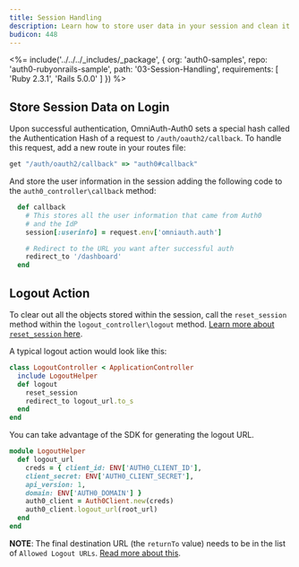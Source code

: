 ```yaml
---
title: Session Handling
description: Learn how to store user data in your session and clean it up upon logout.
budicon: 448
---
```


<%= include('../../../_includes/_package', {
  org: 'auth0-samples',
  repo: 'auth0-rubyonrails-sample',
  path: '03-Session-Handling',
  requirements: [
    'Ruby 2.3.1',
    'Rails 5.0.0'
  ]
}) %>

## Store Session Data on Login

Upon successful authentication, OmniAuth-Auth0 sets a special hash called the Authentication Hash of a request to `/auth/oauth2/callback`. To handle this request, add a new route in your routes file:

```ruby
get "/auth/oauth2/callback" => "auth0#callback"
```

And store the user information in the session adding the following code to the `auth0_controller\callback` method:

```ruby
  def callback
    # This stores all the user information that came from Auth0
    # and the IdP
    session[:userinfo] = request.env['omniauth.auth']

    # Redirect to the URL you want after successful auth
    redirect_to '/dashboard'
  end
```

## Logout Action

To clear out all the objects stored within the session, call the `reset_session` method within the `logout_controller\logout` method. [Learn more about `reset_session` here](http://api.rubyonrails.org/classes/ActionController/Base.html#M000668).

A typical logout action would look like this:

```ruby
class LogoutController < ApplicationController
  include LogoutHelper
  def logout
    reset_session
    redirect_to logout_url.to_s
  end
end
```

You can take advantage of the SDK for generating the logout URL.

```ruby
module LogoutHelper
  def logout_url
    creds = { client_id: ENV['AUTH0_CLIENT_ID'],
    client_secret: ENV['AUTH0_CLIENT_SECRET'],
    api_version: 1,
    domain: ENV['AUTH0_DOMAIN'] }
    auth0_client = Auth0Client.new(creds)
    auth0_client.logout_url(root_url)
  end
end
```

**NOTE**: The final destination URL (the `returnTo` value) needs to be in the list of `Allowed Logout URLs`. [Read more about this](/logout#redirecting-users-after-logout).
